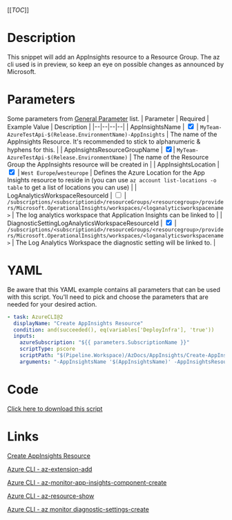 [[_TOC_]]

# Description

This snippet will add an AppInsights resource to a Resource Group. The az cli used is in preview, so keep an eye on possible changes as announced by Microsoft.

# Parameters

Some parameters from [General Parameter](/Azure/Azure-CLI-Snippets) list.
| Parameter | Required | Example Value | Description |
|--|--|--|--|
| AppInsightsName | <input type="checkbox" checked> | `MyTeam-AzureTestApi-$(Release.EnvironmentName)-AppInsights` | The name of the AppInsights Resource. It's recommended to stick to alphanumeric & hyphens for this. |
| AppInsightsResourceGroupName | <input type="checkbox" checked>| `MyTeam-AzureTestApi-$(Release.EnvironmentName)` | The name of the Resource Group the AppInsights resource will be created in |
| AppInsightsLocation | <input type="checkbox" checked> | `West Europe`/`westeurope` | Defines the Azure Location for the App Insights resource to reside in (you can use `az account list-locations -o table` to get a list of locations you can use) |
| LogAnalyticsWorkspaceResourceId | <input type="checkbox"> | `/subscriptions/<subscriptionid>/resourceGroups/<resourcegroup>/providers/Microsoft.OperationalInsights/workspaces/<loganalyticsworkspacename>` | The log analytics workspace that Application Insights can be linked to |
| DiagnosticSettingLogAnalyticsWorkspaceResourceId | <input type="checkbox" checked> | `/subscriptions/<subscriptionid>/resourceGroups/<resourcegroup>/providers/Microsoft.OperationalInsights/workspaces/<loganalyticsworkspacename>` | The Log Analytics Workspace the diagnostic setting will be linked to. |

# YAML

Be aware that this YAML example contains all parameters that can be used with this script. You'll need to pick and choose the parameters that are needed for your desired action.

```yaml
- task: AzureCLI@2
  displayName: "Create AppInsights Resource"
  condition: and(succeeded(), eq(variables['DeployInfra'], 'true'))
  inputs:
    azureSubscription: "${{ parameters.SubscriptionName }}"
    scriptType: pscore
    scriptPath: "$(Pipeline.Workspace)/AzDocs/AppInsights/Create-AppInsights-Resource.ps1"
    arguments: "-AppInsightsName '$(AppInsightsName)' -AppInsightsResourceGroupName '$(AppInsightsResourceGroupName)' -AppInsightsLocation '$(AppInsightsLocation)' -LogAnalyticsWorkspaceResourceId '$(LogAnalyticsWorkspaceResourceId)' -DiagnosticSettingLogAnalyticsWorkspaceResourceId '$(DiagnosticSettingLogAnalyticsWorkspaceResourceId)'"
```

# Code

[Click here to download this script](../../../../src/AppInsights/Create-AppInsights-Resource.ps1)

# Links

[Create AppInsights Resource](https://docs.microsoft.com/en-us/azure/azure-monitor/app/create-new-resource#create-an-application-insights-resource-1)

[Azure CLI - az-extension-add](https://docs.microsoft.com/en-us/cli/azure/extension?view=azure-cli-latest#az-extension-add)

[Azure CLI - az-monitor-app-insights-component-create](https://docs.microsoft.com/en-us/cli/azure/ext/application-insights/monitor/app-insights/component?view=azure-cli-latest#ext-application-insights-az-monitor-app-insights-component-create)

[Azure CLI - az-resource-show](https://docs.microsoft.com/en-us/cli/azure/resource?view=azure-cli-latest#az-resource-show)

[Azure CLI - az monitor diagnostic-settings-create](https://docs.microsoft.com/nl-nl/cli/azure/monitor/diagnostic-settings?view=azure-cli-latest#az_monitor_diagnostic_settings_create)
